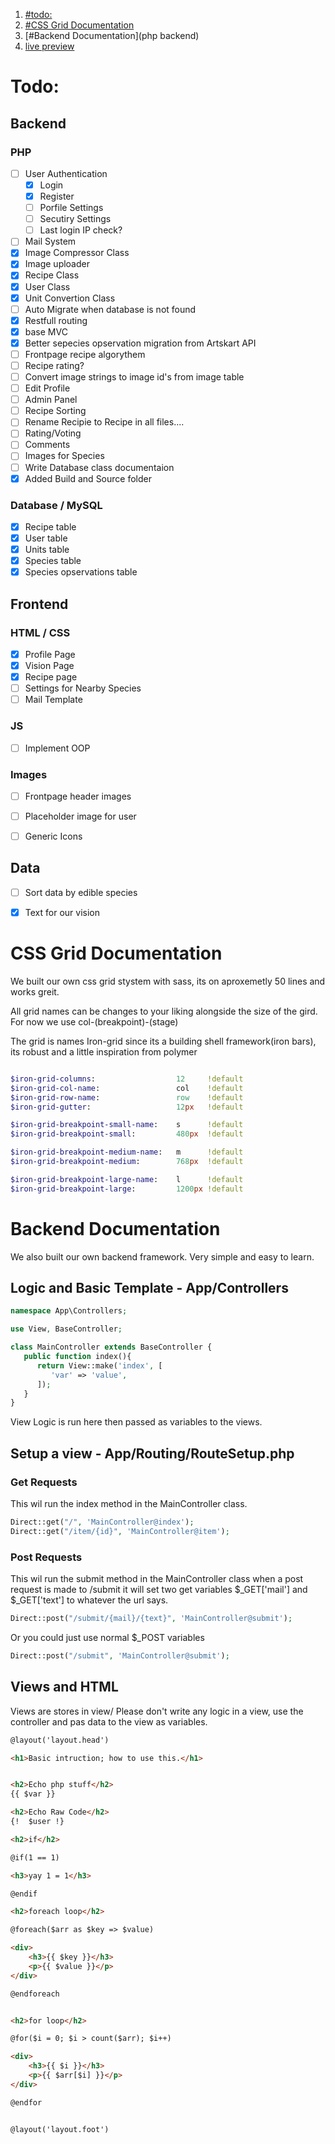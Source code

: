 
1. [#todo:](todo)
2. [#CSS Grid Documentation](CSS)
3. [#Backend Documentation](php backend)
4. [live preview](https://farliggodt.agne.no)


# Todo:

## Backend
### PHP

* [ ] User Authentication
    * [x] Login
    * [x] Register
    * [ ] Porfile Settings
    * [ ] Secutiry Settings
    * [ ] Last login IP check?
* [ ] Mail System
* [x] Image Compressor Class
* [x] Image uploader
* [x] Recipe Class
* [x] User Class
* [x] Unit Convertion Class
* [ ] Auto Migrate when database is not found
* [x] Restfull routing
* [x] base MVC
* [x] Better sepecies opservation migration from Artskart API
* [ ] Frontpage recipe algorythem
* [ ] Recipe rating?
* [ ] Convert image strings to image id's from image table
* [ ] Edit Profile
* [ ] Admin Panel
* [ ] Recipe Sorting
* [ ] Rename Recipie to Recipe in all files....
* [ ] Rating/Voting
* [ ] Comments
* [ ] Images for Species
* [ ] Write Database class documentaion
* [x] Added Build and Source folder

### Database / MySQL

* [x] Recipe table
* [x] User table
* [x] Units table
* [x] Species table
* [x] Species opservations table

## Frontend
### HTML / CSS

* [x] Profile Page
* [x] Vision Page
* [x] Recipe page
* [ ] Settings for Nearby Species
* [ ] Mail Template

### JS

* [ ] Implement OOP

### Images

* [ ] Frontpage header images
* [ ] Placeholder image for user
* [ ] Generic Icons


## Data

* [ ] Sort data by edible species
* [x] Text for our vision


# CSS Grid Documentation
We built our own css grid stystem with sass, its on aproxemetly 50 lines and works greit.

All grid names can be changes to your liking alongside the size of the gird. For now we use col-(breakpoint)-(stage)

The grid is names Iron-grid since its a building shell framework(iron bars), its robust and a little inspiration from polymer

```sass

$iron-grid-columns:                  12     !default
$iron-grid-col-name:                 col    !default
$iron-grid-row-name:                 row    !default
$iron-grid-gutter:                   12px   !default

$iron-grid-breakpoint-small-name:    s      !default
$iron-grid-breakpoint-small:         480px  !default

$iron-grid-breakpoint-medium-name:   m      !default
$iron-grid-breakpoint-medium:        768px  !default

$iron-grid-breakpoint-large-name:    l      !default
$iron-grid-breakpoint-large:         1200px !default

```

# Backend Documentation

We also built our own backend framework. Very simple and easy to learn.


## Logic and Basic Template - App/Controllers

```php
namespace App\Controllers;

use View, BaseController;

class MainController extends BaseController {
   public function index(){
      return View::make('index', [
         'var' => 'value',
      ]);
   }
}
```    

View Logic is run here then passed as variables to the views.

## Setup a view - App/Routing/RouteSetup.php
### Get Requests
This wil run the index method in the MainController class.
```php
Direct::get("/", 'MainController@index');
Direct::get("/item/{id}", 'MainController@item');
```

### Post Requests
This wil run the submit method in the MainController class when a post request is made to /submit
it will set two get variables $_GET['mail'] and $_GET['text'] to whatever the url says.
```php
Direct::post("/submit/{mail}/{text}", 'MainController@submit');
```
Or you could just use normal $_POST variables
```php
Direct::post("/submit", 'MainController@submit');
```

## Views and HTML
Views are stores in view/
Please don't write any logic in a view, use the controller and pas data to the view as variables.
```html
@layout('layout.head')

<h1>Basic intruction; how to use this.</h1>


<h2>Echo php stuff</h2>
{{ $var }}

<h2>Echo Raw Code</h2>
{!  $user !}

<h2>if</h2>

@if(1 == 1)

<h3>yay 1 = 1</h3>

@endif

<h2>foreach loop</h2>

@foreach($arr as $key => $value)

<div>
    <h3>{{ $key }}</h3>
    <p>{{ $value }}</p>
</div>

@endforeach


<h2>for loop</h2>

@for($i = 0; $i > count($arr); $i++)

<div>
    <h3>{{ $i }}</h3>
    <p>{{ $arr[$i] }}</p>
</div>

@endfor


@layout('layout.foot')
```
